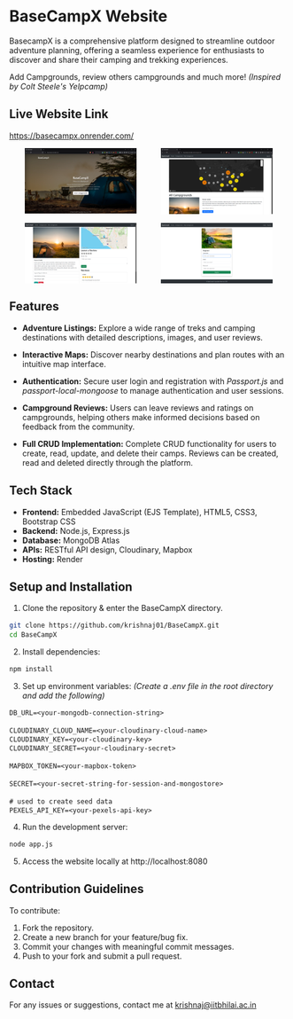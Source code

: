 # BaseCampX Website
BasecampX is a comprehensive platform designed to streamline outdoor adventure planning, offering a seamless experience for enthusiasts to discover and share their camping and trekking experiences.

Add Campgrounds, review others campgrounds and much more! *(Inspired by Colt Steele's Yelpcamp)*

## Live Website Link
https://basecampx.onrender.com/

<div style="display: flex; align-items: center; justify-content: space-evenly; flex-wrap: wrap; gap: 1rem">
    <img src="./assets/screenshots/home-page.png" alt="BasecampX Home Page" style="width: 40%; height: auto;">
    <img src="./assets/screenshots/campgrounds-page.png" alt="BasecampX Campgrounds Page" style="width: 40%; height: auto;">
    <img src="./assets/screenshots/single-campground-page.png" alt="BasecampX Single Campground Page" style="width: 40%; height: auto;">
    <img src="./assets/screenshots/register-page.png" alt="BasecampX Register Page" style="width: 40%; height: auto;">
</div>

## Features
- **Adventure Listings:** Explore a wide range of treks and camping destinations with detailed descriptions, images, and user reviews.

- **Interactive Maps:** Discover nearby destinations and plan routes with an intuitive map interface.

- **Authentication:** Secure user login and registration with *Passport.js* and *passport-local-mongoose* to manage authentication and user sessions.

- **Campground Reviews:** Users can leave reviews and ratings on campgrounds, helping others make informed decisions based on feedback from the community.

- **Full CRUD Implementation:** Complete CRUD functionality for users to create, read, update, and delete their camps. Reviews can be created, read and deleted directly through the platform.

## Tech Stack
- **Frontend:** Embedded JavaScript (EJS Template), HTML5, CSS3, Bootstrap CSS
- **Backend:** Node.js, Express.js
- **Database:** MongoDB Atlas
- **APIs:** RESTful API design, Cloudinary, Mapbox
- **Hosting:** Render

##  Setup and Installation
1. Clone the repository & enter the BaseCampX directory.
```bash
git clone https://github.com/krishnaj01/BaseCampX.git
cd BaseCampX
```
2. Install dependencies:
```bash
npm install
```
3. Set up environment variables:
*(Create a .env file in the root directory and add the following)*

```
DB_URL=<your-mongodb-connection-string>

CLOUDINARY_CLOUD_NAME=<your-cloudinary-cloud-name>
CLOUDINARY_KEY=<your-cloudinary-key>
CLOUDINARY_SECRET=<your-cloudinary-secret>

MAPBOX_TOKEN=<your-mapbox-token>

SECRET=<your-secret-string-for-session-and-mongostore>

# used to create seed data
PEXELS_API_KEY=<your-pexels-api-key>
```
4. Run the development server:
```bash
node app.js
```
5. Access the website locally at http://localhost:8080

## Contribution Guidelines
To contribute:
1. Fork the repository.
2. Create a new branch for your feature/bug fix.
3. Commit your changes with meaningful commit messages.
4. Push to your fork and submit a pull request.

## Contact
For any issues or suggestions, contact me at krishnaj@iitbhilai.ac.in